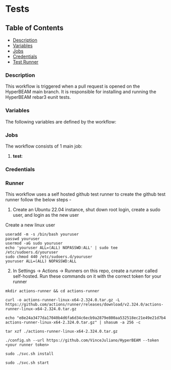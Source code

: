 # Tests

## Table of Contents
- [Description](#description)
- [Variables](#variables)
- [Jobs](#jobs)
- [Credentials](#credentials)
- [Test Runner](#runner)

### Description 
This workflow is triggered when a pull request is opened on the HyperBEAM main branch. It is responsible for installing and running the HyperBEAM rebar3 eunit tests.

### Variables

The following variables are defined by the workflow:

### Jobs

The workflow consists of 1 main job:

1. **test**: 


### Credentials

### Runner

This workflow uses a self hosted github test runner to create the github test runner follow the below steps - 

1. Create an Ubuntu 22.04 instance, shut down root login, create a sudo user, and login as the new user

Create a new linux user
```
useradd -m -s /bin/bash youruser
passwd youruser
usermod -aG sudo youruser
echo 'youruser ALL=(ALL) NOPASSWD:ALL' | sudo tee /etc/sudoers.d/youruser
sudo chmod 440 /etc/sudoers.d/youruser
youruser ALL=(ALL) NOPASSWD:ALL
```

2. In Settings -> Actions -> Runners on this repo, create a runner called self-hosted. Run these commands on it with the correct token for your runner

```
mkdir actions-runner && cd actions-runner

curl -o actions-runner-linux-x64-2.324.0.tar.gz -L https://github.com/actions/runner/releases/download/v2.324.0/actions-runner-linux-x64-2.324.0.tar.gz

echo "e8e24a3477da17040b4d6fa6d34c6ecb9a2879e800aa532518ec21e49e21d7b4  actions-runner-linux-x64-2.324.0.tar.gz" | shasum -a 256 -c

tar xzf ./actions-runner-linux-x64-2.324.0.tar.gz

./config.sh --url https://github.com/VinceJuliano/HyperBEAM --token <your runner token>

sudo ./svc.sh install

sudo ./svc.sh start
```